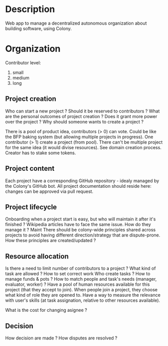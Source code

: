# Description

Web app to manage a decentralized autonomous organization about building software, using Colony.

# Organization

Contributor level:
 1. small
 2. medium
 3. long

## Project creation

Who can start a new project ? Should it be reserved to contributors ? What are the personal outcomes of project creation ? Does it grant more power over the project ? Why should someone wants to create a project ?

There is a pool of product idea, contributors (> 0) can vote. Could be like the BFP baking system (but allowing multiple projects in progress).
One contributor (> 1) create a project (from pool). There can't be multiple project for the same idea (it would divise resources). See domain creation process. Creator has to stake some tokens.

## Project content

Each project have a corresponding GitHub repository - idealy managed by the Colony's GitHub bot. All project documentation should reside here: changes can be approved via pull request.

## Project lifecycle

Onboarding when a project start is easy, but who will maintain it after it's finished ? Wikipedia articles have to face the same issue. How do they manage it ? Maint
There should be colony-wide principles shared across projects to avoid having different direction/strategy that are dispute-prone.
How these principles are created/updated ?

## Resource allocation

Is there a need to limit number of contributors to a project ?
What kind of task are allowed ? How to set correct work
Who create tasks ? How to manage funds & pots ? How to match people and task's needs (manager, evaluator, worker) ?
Have a pool of human resources available for this project (that they accept to join). When people join a project, they choose what kind of role they are opened to. Have a way to measure the relevance with user's skills (at task assignation, relative to other resources available).

What is the cost for changing asignee ?

## Decision

How decision are made ? How disputes are resolved ?